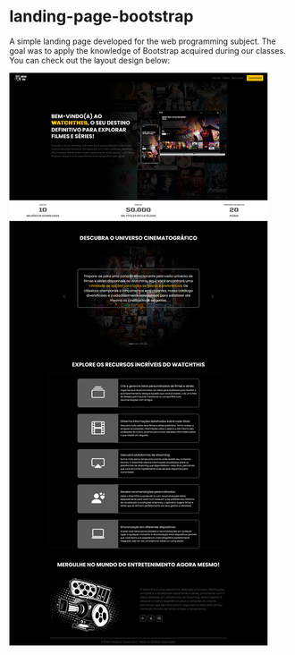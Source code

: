 # landing-page-bootstrap

A simple landing page developed for the web programming subject. The goal was to apply the knowledge of Bootstrap acquired during our classes. You can check out the layout design below:

![](src\assets\images\landing-page-bs.png)
